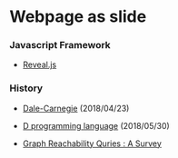 # Webpage as slide

### Javascript Framework
- [Reveal.js](https://revealjs.com/#/)

### History

- [Dale-Carnegie](https://yiwei01.github.io/slide/Dale-Carnegie/) (2018/04/23)

- [D programming language](https://yiwei01.github.io/slide/D-programming-language/) (2018/05/30)

- [Graph Reachability Quries : A Survey](https://yiwei01.github.io/slide/Graph-Reachability-Quries-A-Survey/)

